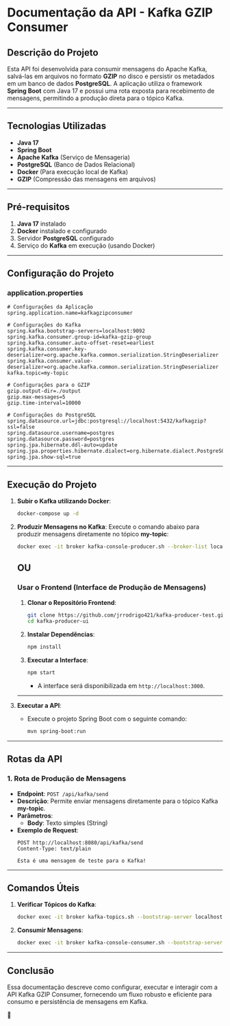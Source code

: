 # **Documentação da API - Kafka GZIP Consumer**

## **Descrição do Projeto**
Esta API foi desenvolvida para consumir mensagens do Apache Kafka, salvá-las em arquivos no formato **GZIP** no disco e persistir os metadados em um banco de dados **PostgreSQL**. A aplicação utiliza o framework **Spring Boot** com Java 17 e possui uma rota exposta para recebimento de mensagens, permitindo a produção direta para o tópico Kafka.

---

## **Tecnologias Utilizadas**

- **Java 17**
- **Spring Boot**
- **Apache Kafka** (Serviço de Mensageria)
- **PostgreSQL** (Banco de Dados Relacional)
- **Docker** (Para execução local de Kafka)
- **GZIP** (Compressão das mensagens em arquivos)

---

## **Pré-requisitos**

1. **Java 17** instalado
2. **Docker** instalado e configurado
3. Servidor **PostgreSQL** configurado
4. Serviço do **Kafka** em execução (usando Docker)

---

## **Configuração do Projeto**

### **application.properties**

```properties
# Configurações da Aplicação
spring.application.name=kafkagzipconsumer 

# Configurações do Kafka
spring.kafka.bootstrap-servers=localhost:9092
spring.kafka.consumer.group-id=kafka-gzip-group
spring.kafka.consumer.auto-offset-reset=earliest
spring.kafka.consumer.key-deserializer=org.apache.kafka.common.serialization.StringDeserializer
spring.kafka.consumer.value-deserializer=org.apache.kafka.common.serialization.StringDeserializer
kafka.topic=my-topic

# Configurações para o GZIP
gzip.output-dir=./output
gzip.max-messages=5
gzip.time-interval=10000

# Configurações do PostgreSQL
spring.datasource.url=jdbc:postgresql://localhost:5432/kafkagzip?ssl=false
spring.datasource.username=postgres
spring.datasource.password=postgres
spring.jpa.hibernate.ddl-auto=update
spring.jpa.properties.hibernate.dialect=org.hibernate.dialect.PostgreSQLDialect
spring.jpa.show-sql=true
```

---

## **Execução do Projeto**

1. **Subir o Kafka utilizando Docker**:
   ```bash
   docker-compose up -d
   ```

2. **Produzir Mensagens no Kafka**:
   Execute o comando abaixo para produzir mensagens diretamente no tópico **my-topic**:
   ```bash
   docker exec -it broker kafka-console-producer.sh --broker-list localhost:9092 --topic my-topic
   ```
   ## OU
      
   ### Usar o **Frontend (Interface de Produção de Mensagens)**

   1. **Clonar o Repositório Frontend**:
      ```bash
      git clone https://github.com/jrrodrigo421/kafka-producer-test.git
      cd kafka-producer-ui
      ```

   2. **Instalar Dependências**:
      ```bash
      npm install
      ```

   3. **Executar a Interface**:
      ```bash
      npm start
      ```
      - A interface será disponibilizada em `http://localhost:3000`.

   ---



3. **Executar a API**:
   - Execute o projeto Spring Boot com o seguinte comando:
     ```bash
     mvn spring-boot:run
     ```

---

## **Rotas da API**

### **1. Rota de Produção de Mensagens**

- **Endpoint**: `POST /api/kafka/send`
- **Descrição**: Permite enviar mensagens diretamente para o tópico Kafka **my-topic**.
- **Parâmetros**: 
   - **Body**: Texto simples (String)
- **Exemplo de Request**:
   ```http
   POST http://localhost:8080/api/kafka/send
   Content-Type: text/plain
   
   Esta é uma mensagem de teste para o Kafka!
   ```

---

## **Comandos Úteis**

1. **Verificar Tópicos do Kafka**:
   ```bash
   docker exec -it broker kafka-topics.sh --bootstrap-server localhost:9092 --list
   ```

2. **Consumir Mensagens**:
   ```bash
   docker exec -it broker kafka-console-consumer.sh --bootstrap-server localhost:9092 --topic my-topic --from-beginning
   ```

---

## **Conclusão**
Essa documentação descreve como configurar, executar e interagir com a API Kafka GZIP Consumer, fornecendo um fluxo robusto e eficiente para consumo e persistência de mensagens em Kafka.

🚀
